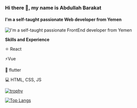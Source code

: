 ### Hi there 👋, my name is Abdullah Barakat
#### I'm a self-taught passionate Web developer from Yemen
![I'm a self-taught passionate FrontEnd developer from Yemen](https://media.licdn.com/dms/image/C4D1BAQFXhfCzmQPaYA/company-background_10000/0/1598978682946/hello_world_here_cover?e=2147483647&v=beta&t=RLhxmi91lNCJnwQ0x29TKp9a6ist8oDFNOu0dkDwobQ)

**Skills and Experience**

⚛ React

⚡Vue

📱 flutter

💻 HTML, CSS, JS




[![trophy](https://github-profile-trophy.vercel.app/?username=snacomds)](https://github.com/ryo-ma/github-profile-trophy)

[![Top Langs](https://github-readme-stats.vercel.app/api/top-langs/?username=snacomds)](https://github.com/anuraghazra/github-readme-stats)

